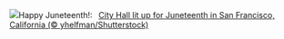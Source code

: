 ![](https://www.bing.com/th?id=OHR.SanFranHall_EN-US0993956473_UHD.jpg&w=1000)Happy Juneteenth!:&nbsp;&ensp;[City Hall lit up for Juneteenth in San Francisco, California (© yhelfman/Shutterstock)](https://www.bing.com/th?id=OHR.SanFranHall_EN-US0993956473_UHD.jpg)
<br><br/>
